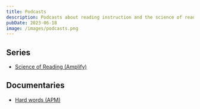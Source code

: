 ```yaml
---
title: Podcasts
description: Podcasts about reading instruction and the science of reading
pubDate: 2023-06-18
image: /images/podcasts.png
---
```


## Series

- [Science of Reading (Amplify)](https://amplify.com/science-of-reading-the-podcast/)

## Documentaries

- [Hard words (APM)](https://www.apmreports.org/episode/2018/09/10/hard-words-why-american-kids-arent-being-taught-to-read)
